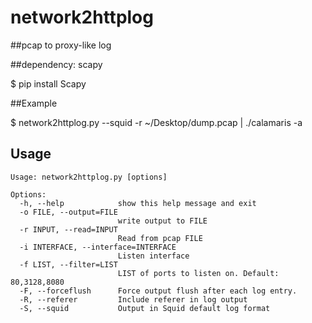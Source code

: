 # network2httplog
##pcap to proxy-like log

##dependency: scapy

 $ pip install Scapy

##Example

 $ network2httplog.py --squid -r ~/Desktop/dump.pcap | ./calamaris -a


## Usage

    Usage: network2httplog.py [options]

    Options:
      -h, --help            show this help message and exit
      -o FILE, --output=FILE
                            write output to FILE
      -r INPUT, --read=INPUT
                            Read from pcap FILE
      -i INTERFACE, --interface=INTERFACE
                            Listen interface
      -f LIST, --filter=LIST
                            LIST of ports to listen on. Default: 80,3128,8080
      -F, --forceflush      Force output flush after each log entry.
      -R, --referer         Include referer in log output
      -S, --squid           Output in Squid default log format

